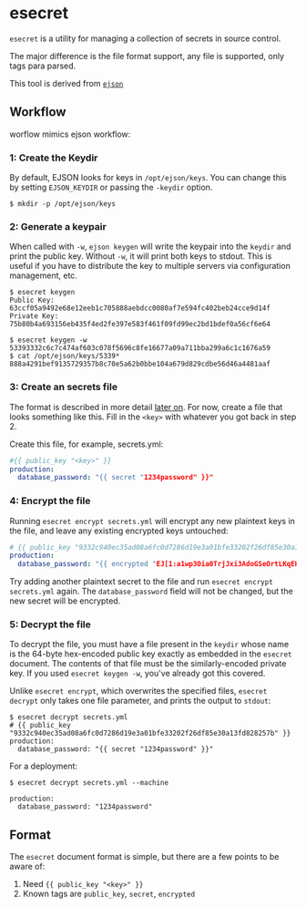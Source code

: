 # esecret

`esecret` is a utility for managing a collection of secrets in source control. 

The major difference is the file format support, any file is supported, only tags para parsed.

This tool is derived from [`ejson`](https://github.com/Shopify/ejson)

## Workflow

worflow mimics ejson workflow:

### 1: Create the Keydir

By default, EJSON looks for keys in `/opt/ejson/keys`. You can change this by
setting `EJSON_KEYDIR` or passing the `-keydir` option.

```
$ mkdir -p /opt/ejson/keys
```

### 2: Generate a keypair

When called with `-w`, `ejson keygen` will write the keypair into the `keydir`
and print the public key. Without `-w`, it will print both keys to stdout. This
is useful if you have to distribute the key to multiple servers via
configuration management, etc.

```
$ esecret keygen
Public Key:
63ccf05a9492e68e12eeb1c705888aebdcc0080af7e594fc402beb24cce9d14f
Private Key:
75b80b4a693156eb435f4ed2fe397e583f461f09fd99ec2bd1bdef0a56cf6e64
```

```
$ esecret keygen -w
53393332c6c7c474af603c078f5696c8fe16677a09a711bba299a6c1c1676a59
$ cat /opt/ejson/keys/5339*
888a4291bef9135729357b8c70e5a62b0bbe104a679d829cdbe56d46a4481aaf
```

### 3: Create an secrets file

The format is described in more detail [later on](#format). For now, create a
file that looks something like this. Fill in the `<key>` with whatever you got
back in step 2.

Create this file, for example, secrets.yml:

```yaml
#{{ public_key "<key>" }}
production:
  database_password: "{{ secret "1234password" }}"
```

### 4: Encrypt the file

Running `esecret encrypt secrets.yml` will encrypt any new plaintext keys in the
file, and leave any existing encrypted keys untouched:

```yaml
# {{ public_key "9332c940ec35ad08a6fc0d7286d19e3a01bfe33202f26df85e30a13fd828257b" }}
production:
  database_password: "{{ encrypted "EJ[1:a1wp3Oia0TrjJxi3AdoGSeOrtLKqEK1MqT2i2TgdXQI=:xr1tfOnKjjqdn/rloihdpzd8E9Uv1z7Y:dTJCMLBwUBxDovaFquT3XiifwiiWK4Qmg1F7/g==]" }}"
```

Try adding another plaintext secret to the file and run `esecret encrypt secrets.yml` again. The `database_password` field will not be changed, but the
new secret will be encrypted.

### 5: Decrypt the file

To decrypt the file, you must have a file present in the `keydir` whose name is
the 64-byte hex-encoded public key exactly as embedded in the `esecret` document.
The contents of that file must be the similarly-encoded private key. If you used
`esecret keygen -w`, you've already got this covered.

Unlike `esecret encrypt`, which overwrites the specified files, `esecret decrypt`
only takes one file parameter, and prints the output to `stdout`:

```
$ esecret decrypt secrets.yml
# {{ public_key "9332c940ec35ad08a6fc0d7286d19e3a01bfe33202f26df85e30a13fd828257b" }}
production:
  database_password: "{{ secret "1234password" }}"
```

For a deployment:
```
$ esecret decrypt secrets.yml --machine

production:
  database_password: "1234password"
```

## Format

The `esecret` document format is simple, but there are a few points to be aware
of:

1. Need ```{{ public_key "<key>" }}```
2. Known tags are ```public_key```, ```secret```, ```encrypted```
